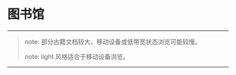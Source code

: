 # 图书馆
---

> note: 部分古籍文档较大，移动设备或低带宽状态浏览可能较慢。
>
> note: light 风格适合于移动设备浏览。

---


<script  type="text/javascript" src="list.js"></script>

<script type="text/javascript" src="/assets/date.js"></script>

<script type="text/javascript" src="/assets/common.js"></script>

<script type="text/javascript">
    window.onload = function() {
        cleanPage();
        var span = document.createElement("span");
        var table = document.getElementsByClassName("main-content")[0];
        var list = ["陈书", "楚辞", "韩非子", "东京梦华录", "列子", "古诗十九首", "史记", "左传", "平宋录", "庄子", "文心雕龙", "明史", "水经注", "汉书", "礼记", "管子", "靖康传信录"];
        showList(list, table);
        showDate(span);
        table.appendChild(span);
    }
</script>

